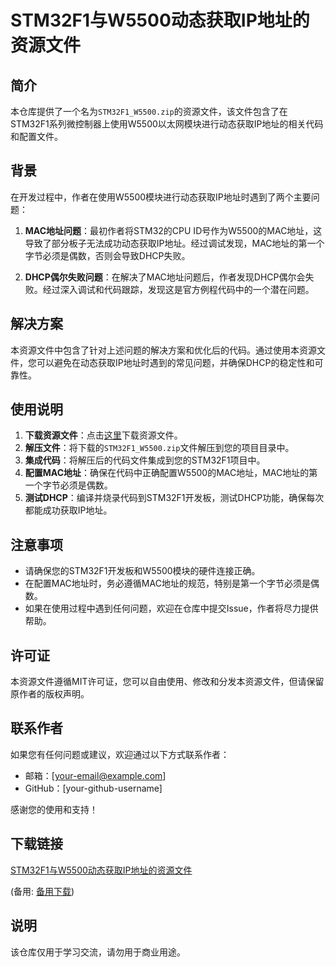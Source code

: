 # STM32F1与W5500动态获取IP地址的资源文件

## 简介

本仓库提供了一个名为`STM32F1_W5500.zip`的资源文件，该文件包含了在STM32F1系列微控制器上使用W5500以太网模块进行动态获取IP地址的相关代码和配置文件。

## 背景

在开发过程中，作者在使用W5500模块进行动态获取IP地址时遇到了两个主要问题：

1. **MAC地址问题**：最初作者将STM32的CPU ID号作为W5500的MAC地址，这导致了部分板子无法成功动态获取IP地址。经过调试发现，MAC地址的第一个字节必须是偶数，否则会导致DHCP失败。

2. **DHCP偶尔失败问题**：在解决了MAC地址问题后，作者发现DHCP偶尔会失败。经过深入调试和代码跟踪，发现这是官方例程代码中的一个潜在问题。

## 解决方案

本资源文件中包含了针对上述问题的解决方案和优化后的代码。通过使用本资源文件，您可以避免在动态获取IP地址时遇到的常见问题，并确保DHCP的稳定性和可靠性。

## 使用说明

1. **下载资源文件**：点击[这里](STM32F1_W5500.zip)下载资源文件。
2. **解压文件**：将下载的`STM32F1_W5500.zip`文件解压到您的项目目录中。
3. **集成代码**：将解压后的代码文件集成到您的STM32F1项目中。
4. **配置MAC地址**：确保在代码中正确配置W5500的MAC地址，MAC地址的第一个字节必须是偶数。
5. **测试DHCP**：编译并烧录代码到STM32F1开发板，测试DHCP功能，确保每次都能成功获取IP地址。

## 注意事项

- 请确保您的STM32F1开发板和W5500模块的硬件连接正确。
- 在配置MAC地址时，务必遵循MAC地址的规范，特别是第一个字节必须是偶数。
- 如果在使用过程中遇到任何问题，欢迎在仓库中提交Issue，作者将尽力提供帮助。

## 许可证

本资源文件遵循MIT许可证，您可以自由使用、修改和分发本资源文件，但请保留原作者的版权声明。

## 联系作者

如果您有任何问题或建议，欢迎通过以下方式联系作者：

- 邮箱：[your-email@example.com]
- GitHub：[your-github-username]

感谢您的使用和支持！

## 下载链接
[STM32F1与W5500动态获取IP地址的资源文件](https://pan.quark.cn/s/4d9caa3f2bc0) 

(备用: [备用下载](https://pan.baidu.com/s/1CEtE0tA-mIa72bgVrGKy3g?pwd=1234))

## 说明

该仓库仅用于学习交流，请勿用于商业用途。

